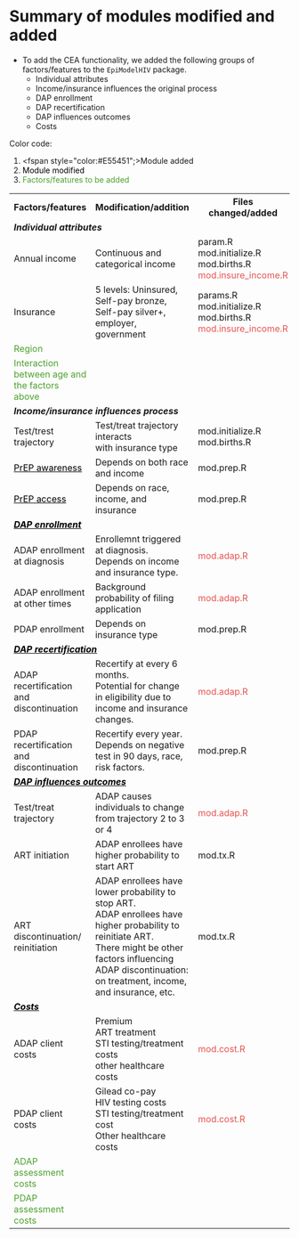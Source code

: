 # Summary of modules modified and added

* To add the CEA functionality, we added the following groups of factors/features to the `EpiModelHIV` package. 
    - Individual attributes
    - Income/insurance influences the original process
    - DAP enrollment
    - DAP recertification
    - DAP influences outcomes
    - Costs

Color code: 
1. <fspan style="color:#E55451";>Module added</font>
2. <font color="black">Module modified</font>
3. <font color="#4AA02C">Factors/features to be added</font>

<table>
<tr><th><strong>Factors/features</strong></th><th><strong>Modification/addition</strong></th><th><strong>Files changed/added</strong></th></tr>

<tr><td colspan=3><i><b>Individual attributes</b></i></td></tr>

<tr><td>Annual income</td><td>Continuous and categorical income</td><td>param.R<br>mod.initialize.R <br> mod.births.R <br> <font color="#E55451">mod.insure_income.R</font></td></tr>

<tr><td>Insurance</td><td>5 levels: Uninsured, Self-pay bronze, Self-pay silver+, employer, government</td><td>params.R <br> mod.initialize.R <br> mod.births.R <br> <font color="#E55451">mod.insure_income.R</font></td></tr>

<tr><td><font color="#4AA02C">Region</font></td><td></td><td></td></tr>

<tr><td><font color="#4AA02C">Interaction between age and the factors above</font></td><td></td><td></td></tr>

<tr><td colspan=3><i><b>Income/insurance influences process</i></b></td></tr>

<tr><td>Test/trest trajectory</td><td>Test/treat trajectory interacts <br> with insurance type</td><td>mod.initialize.R <br> mod.births.R </td></tr>

<tr><td><u><a href="PrEP.html" style="color: #000000">PrEP awareness</a></u></td><td>Depends on both race and income</td><td>mod.prep.R</td></tr>

<tr><td><u><a href="PrEP.html" style="color: #000000">PrEP access</a></u></td><td>Depends on race, income, and insurance</td><td>mod.prep.R</td></tr>

<tr><td colspan=3><i><b><u><a href="DAPenroll.html" style="color: #000000">DAP enrollment</a></u></i></b></td></tr>

<tr><td>ADAP enrollment at diagnosis</td><td>Enrollemnt triggered at diagnosis.<br>Depends on income and insurance type.</td><td><font color="#E55451">mod.adap.R</font></td></tr>

<tr><td>ADAP enrollment at other times</td><td>Background probability of filing application</td><td><font color="#E55451">mod.adap.R</font></td></tr>

<tr><td>PDAP enrollment</td><td>Depends on insurance type</td><td>mod.prep.R</td></tr>

<tr><td colspan=3><i><b><u><a href="DAPrecert.html" style="color: #000000">DAP recertification</a></u></i></b></td></tr>

<tr><td>ADAP recertification and discontinuation</td><td>Recertify at every 6 months.<br>Potential for change in eligibility due to income and insurance changes.</td><td><font color="#E55451">mod.adap.R</font></td></tr>

<tr><td>PDAP recertification and discontinuation</td><td>Recertify every year.<br>Depends on negative test in 90 days, race, risk factors.</td><td>mod.prep.R</td></tr>

<tr><td colspan=3><i><b><u><a href="DAPoutcome.html" style="color: #000000">DAP influences outcomes</a></u></i></b></td></tr>

<tr><td>Test/treat trajectory</td><td>ADAP causes individuals to change from trajectory 2 to 3 or 4</td><td><font color="#E55451">mod.adap.R</font></td></tr>

<tr><td>ART initiation</td><td>ADAP enrollees have higher probability to start ART</td><td>mod.tx.R</td></tr>

<tr><td>ART discontinuation/<br>reinitiation</td><td>ADAP enrollees have lower probability to stop ART. <br>ADAP enrollees have higher probability to reinitiate ART. <br>There might be other factors influencing ADAP discontinuation: on treatment, income, and insurance, etc.</td><td>mod.tx.R</td></tr>

<tr><td colspan=3><i><b><u><a href="DAPcost.html" style="color: #000000">Costs</a></u></i></b></td></tr>

<tr><td>ADAP client costs</td><td>Premium<br>ART treatment<br>STI testing/treatment costs<br>other healthcare costs</td><td><font color="#E55451">mod.cost.R</font></td></tr>

<tr><td>PDAP client costs</td><td>Gilead co-pay<br>HIV testing costs<br>STI testing/treatment cost<br>Other healthcare costs</td><td><font color="#E55451">mod.cost.R</font></td></tr>

<tr><td><font color="#4AA02C">ADAP assessment costs</font></td><td></td><td></font></td></tr>

<tr><td><font color="#4AA02C">PDAP assessment costs</font></td><td></td><td></td></tr>

</table>






